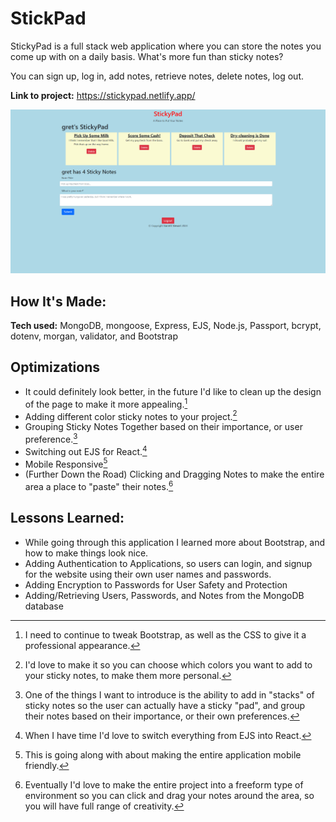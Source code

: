 # StickPad

StickyPad is a full stack web application where you can store the notes you come up with on a daily basis.
What's more fun than sticky notes?

You can sign up, log in, add notes, retrieve notes, delete notes, log out.

**Link to project:** https://stickypad.netlify.app/

![alt tag](/public/imgs/notes.png)

## How It's Made:

**Tech used:** MongoDB, mongoose, Express, EJS, Node.js, Passport, bcrypt, dotenv, morgan, validator, and Bootstrap

## Optimizations

- It could definitely look better, in the future I'd like to clean up the design of the page to make it more appealing.[^1]
- Adding different color sticky notes to your project.[^2]
- Grouping Sticky Notes Together based on their importance, or user preference.[^3]
- Switching out EJS for React.[^4]
- Mobile Responsive[^5]
- (Further Down the Road) Clicking and Dragging Notes to make the entire area a place to "paste" their notes.[^6]

## Lessons Learned:

- While going through this application I learned more about Bootstrap, and how to make things look nice.
- Adding Authentication to Applications, so users can login, and signup for the website using their own user names and passwords.
- Adding Encryption to Passwords for User Safety and Protection
- Adding/Retrieving Users, Passwords, and Notes from the MongoDB database

[^1]: I need to continue to tweak Bootstrap, as well as the CSS to give it a professional appearance.
[^2]: I'd love to make it so you can choose which colors you want to add to your sticky notes, to make them more personal.
[^3]: One of the things I want to introduce is the ability to add in "stacks" of sticky notes so the user can actually have a sticky "pad", and group their notes based on their importance, or their own preferences.
[^4]: When I have time I'd love to switch everything from EJS into React.
[^5]: This is going along with [^1] about making the entire application mobile friendly.
[^6]: Eventually I'd love to make the entire project into a freeform type of environment so you can click and drag your notes around the area, so you will have full range of creativity.

